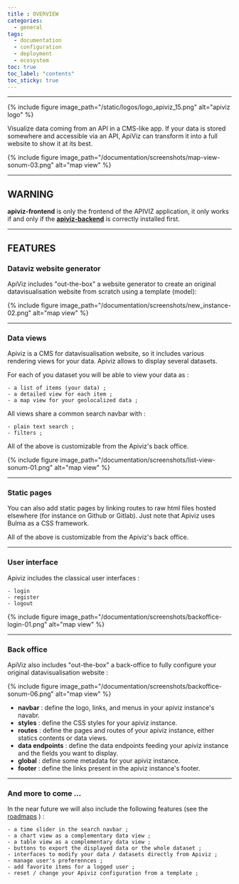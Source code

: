 ```yaml
---
title : OVERVIEW
categories:
  - general
tags:
  - documentation
  - configuration
  - deployment
  - ecosystem
toc: true
toc_label: "contents"
toc_sticky: true
---
```


-----

{% include figure image_path="/static/logos/logo_apiviz_15.png" alt="apiviz logo" %}

Visualize data coming from an API in a CMS-like app. 
If your data is stored somewhere and accessible via an API, ApiViz can transform it into a full website to show it at its best. 

{% include figure image_path="/documentation/screenshots/map-view-sonum-03.png" alt="map view" %}

--------

## WARNING 

**apiviz-frontend** is only the frontend of the APIVIZ application, it only works if and only if the **[apiviz-backend](https://github.com/co-demos/apiviz-backend)** is correctly installed first.

---------

## FEATURES 

### Dataviz website generator 

ApiViz includes "out-the-box" a website generator to create an original datavisualisation website from scratch using a template (model): 

{% include figure image_path="/documentation/screenshots/new_instance-02.png" alt="map view" %}


------

### Data views 

Apiviz is a CMS for datavisualisation website, so it includes various rendering views for your data. Apiviz allows to display several datasets.

For each of you dataset you will be able to view your data as :

    - a list of items (your data) ;
    - a detailed view for each item ;
    - a map view for your geolocalized data ;

All views share a common search navbar with :

    - plain text search ; 
    - filters ;

All of the above is customizable from the Apiviz's back office.

{% include figure image_path="/documentation/screenshots/list-view-sonum-01.png" alt="map view" %}

------

### Static pages 

You can also add static pages by linking routes to raw html files hosted elsewhere (for instance on Github or Gitlab). Just note that Apiviz uses Bulma as a CSS framework.

All of the above is customizable from the Apiviz's back office.

------

### User interface

Apiviz includes the classical user interfaces : 

    - login
    - register 
    - logout

{% include figure image_path="/documentation/screenshots/backoffice-login-01.png" alt="map view" %}

------

### Back office

ApiViz also includes "out-the-box" a back-office to fully configure your original datavisualisation website : 

{% include figure image_path="/documentation/screenshots/backoffice-sonum-06.png" alt="map view" %}

  - **navbar** : define the logo, links, and menus in your apiviz instance's navabr. 
  - **styles** : define the CSS styles for your apiviz instance.
  - **routes** : define the pages and routes of your apiviz instance, either statics contents or data views.
  - **data endpoints** : define the data endpoints feeding your apiviz instance and the fields you want to display.
  - **global** : define some metadata for your apiviz instance.
  - **footer** : define the links present in the apiviz instance's footer.


------

### And more to come ...

In the near future we will also include the following features (see the [roadmaps](/dev/roadmaps) ) :

    - a time slider in the search navbar ;
    - a chart view as a complementary data view ; 
    - a table view as a complementary data view ; 
    - buttons to export the displayed data or the whole dataset ;
    - interfaces to modify your data / datasets directly from Apiviz ;
    - manage user's preferennces ; 
    - add favorite items for a logged user ; 
    - reset / change your Apiviz configuration from a template ; 


